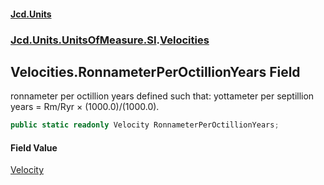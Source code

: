 #### [Jcd.Units](index.md 'index')

### [Jcd.Units.UnitsOfMeasure.SI](Jcd.Units.UnitsOfMeasure.SI.md 'Jcd.Units.UnitsOfMeasure.SI').[Velocities](Velocities.md 'Jcd.Units.UnitsOfMeasure.SI.Velocities')

## Velocities.RonnameterPerOctillionYears Field

ronnameter per octillion years defined such that: yottameter per septillion years = Rm/Ryr × (1000.0)/(1000.0).

```csharp
public static readonly Velocity RonnameterPerOctillionYears;
```

#### Field Value

[Velocity](Velocity.md 'Jcd.Units.UnitTypes.Velocity')